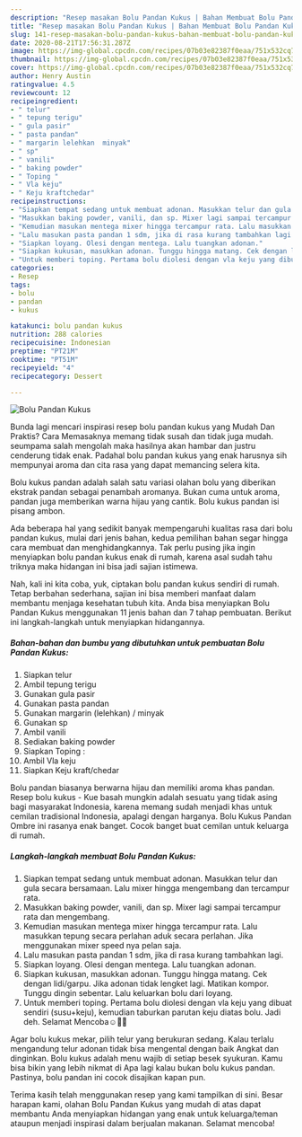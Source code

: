 ```yaml
---
description: "Resep masakan Bolu Pandan Kukus | Bahan Membuat Bolu Pandan Kukus Yang Enak Dan Lezat"
title: "Resep masakan Bolu Pandan Kukus | Bahan Membuat Bolu Pandan Kukus Yang Enak Dan Lezat"
slug: 141-resep-masakan-bolu-pandan-kukus-bahan-membuat-bolu-pandan-kukus-yang-enak-dan-lezat
date: 2020-08-21T17:56:31.287Z
image: https://img-global.cpcdn.com/recipes/07b03e82387f0eaa/751x532cq70/bolu-pandan-kukus-foto-resep-utama.jpg
thumbnail: https://img-global.cpcdn.com/recipes/07b03e82387f0eaa/751x532cq70/bolu-pandan-kukus-foto-resep-utama.jpg
cover: https://img-global.cpcdn.com/recipes/07b03e82387f0eaa/751x532cq70/bolu-pandan-kukus-foto-resep-utama.jpg
author: Henry Austin
ratingvalue: 4.5
reviewcount: 12
recipeingredient:
- " telur"
- " tepung terigu"
- " gula pasir"
- " pasta pandan"
- " margarin lelehkan  minyak"
- " sp"
- " vanili"
- " baking powder"
- " Toping "
- " Vla keju"
- " Keju kraftchedar"
recipeinstructions:
- "Siapkan tempat sedang untuk membuat adonan. Masukkan telur dan gula secara bersamaan. Lalu mixer hingga mengembang dan tercampur rata."
- "Masukkan baking powder, vanili, dan sp. Mixer lagi sampai tercampur rata dan mengembang."
- "Kemudian masukan mentega mixer hingga tercampur rata. Lalu masukkan tepung secara perlahan aduk secara perlahan. Jika menggunakan mixer speed nya pelan saja."
- "Lalu masukan pasta pandan 1 sdm, jika di rasa kurang tambahkan lagi."
- "Siapkan loyang. Olesi dengan mentega. Lalu tuangkan adonan."
- "Siapkan kukusan, masukkan adonan. Tunggu hingga matang. Cek dengan lidi/garpu. Jika adonan tidak lengket lagi. Matikan kompor. Tunggu dingin sebentar. Lalu keluarkan bolu dari loyang."
- "Untuk memberi toping. Pertama bolu diolesi dengan vla keju yang dibuat sendiri (susu+keju), kemudian taburkan parutan keju diatas bolu. Jadi deh. Selamat Mencoba☺🍰💕"
categories:
- Resep
tags:
- bolu
- pandan
- kukus

katakunci: bolu pandan kukus 
nutrition: 288 calories
recipecuisine: Indonesian
preptime: "PT21M"
cooktime: "PT51M"
recipeyield: "4"
recipecategory: Dessert

---
```



![Bolu Pandan Kukus](https://img-global.cpcdn.com/recipes/07b03e82387f0eaa/751x532cq70/bolu-pandan-kukus-foto-resep-utama.jpg)

Bunda lagi mencari inspirasi resep bolu pandan kukus yang Mudah Dan Praktis? Cara Memasaknya memang tidak susah dan tidak juga mudah. seumpama salah mengolah maka hasilnya akan hambar dan justru cenderung tidak enak. Padahal bolu pandan kukus yang enak harusnya sih mempunyai aroma dan cita rasa yang dapat memancing selera kita.

Bolu kukus pandan adalah salah satu variasi olahan bolu yang diberikan ekstrak pandan sebagai penambah aromanya. Bukan cuma untuk aroma, pandan juga memberikan warna hijau yang cantik. Bolu kukus pandan isi pisang ambon.

Ada beberapa hal yang sedikit banyak mempengaruhi kualitas rasa dari bolu pandan kukus, mulai dari jenis bahan, kedua pemilihan bahan segar hingga cara membuat dan menghidangkannya. Tak perlu pusing jika ingin menyiapkan bolu pandan kukus enak di rumah, karena asal sudah tahu triknya maka hidangan ini bisa jadi sajian istimewa.


Nah, kali ini kita coba, yuk, ciptakan bolu pandan kukus sendiri di rumah. Tetap berbahan sederhana, sajian ini bisa memberi manfaat dalam membantu menjaga kesehatan tubuh kita. Anda bisa menyiapkan Bolu Pandan Kukus menggunakan 11 jenis bahan dan 7 tahap pembuatan. Berikut ini langkah-langkah untuk menyiapkan hidangannya.

<!--inarticleads1-->

##### Bahan-bahan dan bumbu yang dibutuhkan untuk pembuatan Bolu Pandan Kukus:

1. Siapkan  telur
1. Ambil  tepung terigu
1. Gunakan  gula pasir
1. Gunakan  pasta pandan
1. Gunakan  margarin (lelehkan) / minyak
1. Gunakan  sp
1. Ambil  vanili
1. Sediakan  baking powder
1. Siapkan  Toping :
1. Ambil  Vla keju
1. Siapkan  Keju kraft/chedar


Bolu pandan biasanya berwarna hijau dan memiliki aroma khas pandan. Resep bolu kukus - Kue basah mungkin adalah sesuatu yang tidak asing bagi masyarakat Indonesia, karena memang sudah menjadi khas untuk cemilan tradisional Indonesia, apalagi dengan harganya. Bolu Kukus Pandan Ombre ini rasanya enak banget. Cocok banget buat cemilan untuk keluarga di rumah. 

<!--inarticleads2-->

##### Langkah-langkah membuat Bolu Pandan Kukus:

1. Siapkan tempat sedang untuk membuat adonan. Masukkan telur dan gula secara bersamaan. Lalu mixer hingga mengembang dan tercampur rata.
1. Masukkan baking powder, vanili, dan sp. Mixer lagi sampai tercampur rata dan mengembang.
1. Kemudian masukan mentega mixer hingga tercampur rata. Lalu masukkan tepung secara perlahan aduk secara perlahan. Jika menggunakan mixer speed nya pelan saja.
1. Lalu masukan pasta pandan 1 sdm, jika di rasa kurang tambahkan lagi.
1. Siapkan loyang. Olesi dengan mentega. Lalu tuangkan adonan.
1. Siapkan kukusan, masukkan adonan. Tunggu hingga matang. Cek dengan lidi/garpu. Jika adonan tidak lengket lagi. Matikan kompor. Tunggu dingin sebentar. Lalu keluarkan bolu dari loyang.
1. Untuk memberi toping. Pertama bolu diolesi dengan vla keju yang dibuat sendiri (susu+keju), kemudian taburkan parutan keju diatas bolu. Jadi deh. Selamat Mencoba☺🍰💕


Agar bolu kukus mekar, pilih telur yang berukuran sedang. Kalau terlalu mengandung telur adonan tidak bisa mengental dengan baik Angkat dan dinginkan. Bolu kukus adalah menu wajib di setiap besek syukuran. Kamu bisa bikin yang lebih nikmat di Apa lagi kalau bukan bolu kukus pandan. Pastinya, bolu pandan ini cocok disajikan kapan pun. 

Terima kasih telah menggunakan resep yang kami tampilkan di sini. Besar harapan kami, olahan Bolu Pandan Kukus yang mudah di atas dapat membantu Anda menyiapkan hidangan yang enak untuk keluarga/teman ataupun menjadi inspirasi dalam berjualan makanan. Selamat mencoba!
